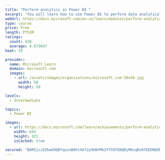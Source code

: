 ```yaml
---
title: "Perform analytics in Power BI "
excerpt: "You will learn how to use Power BI to perform data analytical functions, how to identify outliers in your data, how to group data together, and how to bin data for analysis. You will also learn how to perform time series analysis. Finally, you will work with advanced analytic features of Power BI, such as Quick Insights, AI Insights, and the Analyze feature."
webUrl: https://docs.microsoft.com/en-us/learn/modules/perform-analytics-power-bi/
type: course
price: Free
length: PT51M
ratings:
  count: 928
  average: 4.675647
heat: 55

provider:
  name: Microsoft Learn
  domain: microsoft.com
  images:
    - url: /assets/images/organizations/microsoft.com-50x50.jpg
      width: 50
      height: 50

levels:
  - Intermediate

topics:
  - Power BI

images:
  - url: https://docs.microsoft.com/learn/achievements/perform-analytics-power-bi-social.png
    width: 643
    height: 321
    isCached: true

secured: "B0R5jci6ZhwG9QBfqoznB8htXm72y9kNYMh2Yf55FQ9QBjMOzqRo8TEEDNQ9brK2uKWe4UKQvx2HqRdFLb4G6bZplKEcvZX40OYOk+9VEN1kcNijFpopxcuusDCeCOWM216HiFDUgX8x+WkW22qhFD+XCt+PE2fDAPR5oClHe9RvxxwjXvZw1udQFF6dPkTTie1cyLTtauGULcmfOLQX8n0yn0AWBCZSK1XCeMLiE8ykIq7k3gvbmj73MDIX/4RgXjrKnTUwqFG1K2+nFYNOtzo2/qnkdZ9tdB3Oj0idkrX8VkEt8e7RyjXGPU5XYJ+OTOPIVIa948iBaJAGUCJSaW4PKtFPJ0Vi6ytkI2SNExI0U8s5kuxxQ+SUJwt6YiU/fHx411Ms9YPvIBNk2hZxNs9/4oON+Cv8gO3mJMsX2iI=;+AAUONKsxOIC/tWeBSAS4w=="
---
```


